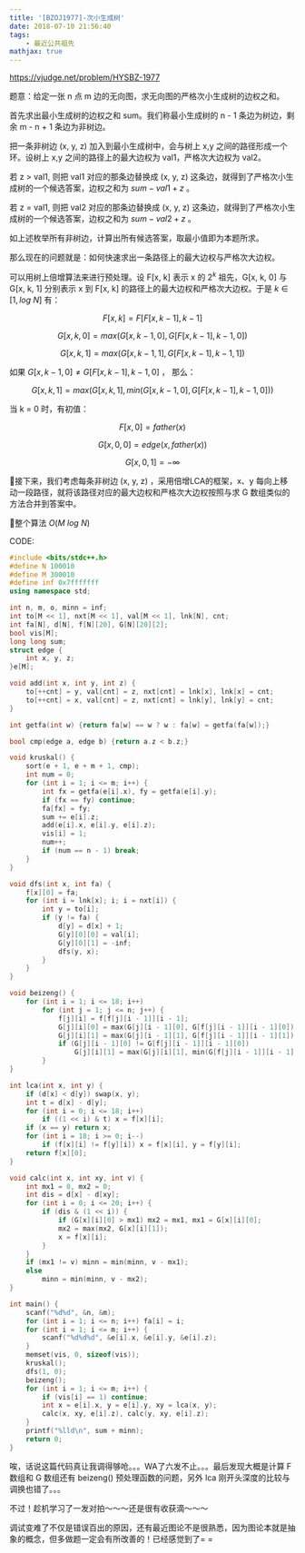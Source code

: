 ```yaml
---
title: '[BZOJ1977]-次小生成树'
date: 2018-07-10 21:56:40
tags: 
    - 最近公共祖先
mathjax: true
---
```


https://vjudge.net/problem/HYSBZ-1977

题意：给定一张 n 点 m 边的无向图，求无向图的严格次小生成树的边权之和。

首先求出最小生成树的边权之和 sum。我们称最小生成树的 n - 1 条边为树边，剩余 m - n + 1 条边为非树边。

把一条非树边 (x, y, z) 加入到最小生成树中，会与树上 x,y 之间的路径形成一个环。设树上 x,y 之间的路径上的最大边权为 val1，严格次大边权为 val2。

若 z > val1, 则把 val1 对应的那条边替换成 (x, y, z) 这条边，就得到了严格次小生成树的一个候选答案，边权之和为 $sum - val1 + z$ 。

若 z = val1, 则把 val2 对应的那条边替换成 (x, y, z) 这条边，就得到了严格次小生成树的一个候选答案，边权之和为 $sum - val2 + z$ 。

如上述枚举所有非树边，计算出所有候选答案，取最小值即为本题所求。

那么现在的问题就是：如何快速求出一条路径上的最大边权与严格次大边权。

可以用树上倍增算法来进行预处理。设 F[x, k] 表示 x 的 $2^k$ 祖先，G[x, k, 0] 与 G[x, k, 1] 分别表示 x 到 F[x, k] 的路径上的最大边权和严格次大边权。于是 $k \in [1, log\ N]$ 有：

$$F[x, k] = F[F[x, k - 1], k - 1]$$

$$G[x, k, 0] = max(G[x, k - 1, 0], G[F[x, k - 1], k - 1, 0])$$

$$G[x, k, 1] = max(G[x, k - 1, 1], G[F[x, k - 1], k - 1, 1])$$

如果 $G[x, k - 1, 0] \neq G[F[x, k - 1], k - 1, 0]$ ， 那么：

$$G[x, k, 1] = max(G[x, k, 1], min(G[x, k - 1, 0], G[F[x, k - 1], k - 1, 0]))$$

当 k = 0 时，有初值：

$$F[x, 0] = father(x)$$

$$G[x, 0, 0] = edge(x, father(x))$$

$$G[x, 0, 1] = -\infty$$

接下来，我们考虑每条非树边 (x, y, z) ，采用倍增LCA的框架，x、y 每向上移动一段路径，就将该路径对应的最大边权和严格次大边权按照与求 G 数组类似的方法合并到答案中。

整个算法 $O(M\ log\ N)$

CODE:
``` c++
#include <bits/stdc++.h>
#define N 100010
#define M 300010
#define inf 0x7fffffff
using namespace std;

int n, m, o, minn = inf;
int to[M << 1], nxt[M << 1], val[M << 1], lnk[N], cnt;
int fa[N], d[N], f[N][20], G[N][20][2];
bool vis[M];
long long sum;
struct edge {
    int x, y, z;
}e[M];

void add(int x, int y, int z) {
    to[++cnt] = y, val[cnt] = z, nxt[cnt] = lnk[x], lnk[x] = cnt;
    to[++cnt] = x, val[cnt] = z, nxt[cnt] = lnk[y], lnk[y] = cnt;
}

int getfa(int w) {return fa[w] == w ? w : fa[w] = getfa(fa[w]);}

bool cmp(edge a, edge b) {return a.z < b.z;}

void kruskal() {
    sort(e + 1, e + m + 1, cmp);
    int num = 0;
    for (int i = 1; i <= m; i++) {
        int fx = getfa(e[i].x), fy = getfa(e[i].y);
        if (fx == fy) continue;
        fa[fx] = fy;
        sum += e[i].z;
        add(e[i].x, e[i].y, e[i].z);
        vis[i] = 1;
        num++;
        if (num == n - 1) break;
    }
}

void dfs(int x, int fa) {
    f[x][0] = fa;
    for (int i = lnk[x]; i; i = nxt[i]) {
        int y = to[i];
        if (y != fa) {
            d[y] = d[x] + 1;
            G[y][0][0] = val[i];
            G[y][0][1] = -inf;
            dfs(y, x);
        }
    }
}

void beizeng() {
    for (int i = 1; i <= 18; i++)
        for (int j = 1; j <= n; j++) {
            f[j][i] = f[f[j][i - 1]][i - 1];
            G[j][i][0] = max(G[j][i - 1][0], G[f[j][i - 1]][i - 1][0]);
            G[j][i][1] = max(G[j][i - 1][1], G[f[j][i - 1]][i - 1][1]);
            if (G[j][i - 1][0] != G[f[j][i - 1]][i - 1][0])
                G[j][i][1] = max(G[j][i][1], min(G[f[j][i - 1]][i - 1][0], G[j][i - 1][0]));
        }
}

int lca(int x, int y) {
    if (d[x] < d[y]) swap(x, y);
    int t = d[x] - d[y];
    for (int i = 0; i <= 18; i++)
        if ((1 << i) & t) x = f[x][i];
    if (x == y) return x;
    for (int i = 18; i >= 0; i--)
        if (f[x][i] != f[y][i]) x = f[x][i], y = f[y][i];
    return f[x][0];
}

void calc(int x, int xy, int v) {
    int mx1 = 0, mx2 = 0;
    int dis = d[x] - d[xy];
    for (int i = 0; i <= 20; i++) {
        if (dis & (1 << i)) {
            if (G[x][i][0] > mx1) mx2 = mx1, mx1 = G[x][i][0];
            mx2 = max(mx2, G[x][i][1]);
            x = f[x][i];
        }
    }
    if (mx1 != v) minn = min(minn, v - mx1);
    else
        minn = min(minn, v - mx2);
}

int main() {
    scanf("%d%d", &n, &m);
    for (int i = 1; i <= n; i++) fa[i] = i;
    for (int i = 1; i <= m; i++) {
        scanf("%d%d%d", &e[i].x, &e[i].y, &e[i].z);
    }
    memset(vis, 0, sizeof(vis));
    kruskal();
    dfs(1, 0);
    beizeng();
    for (int i = 1; i <= m; i++) {
        if (vis[i] == 1) continue;
        int x = e[i].x, y = e[i].y, xy = lca(x, y);
        calc(x, xy, e[i].z), calc(y, xy, e[i].z);
    }
    printf("%lld\n", sum + minn);
    return 0;
}
```

唉，话说这篇代码真让我调得够呛。。。WA了六发不止。。。最后发现大概是计算 F 数组和 G 数组还有 beizeng() 预处理函数的问题，另外 lca 刚开头深度的比较与调换也错了。。。

不过！趁机学习了一发对拍～～～还是很有收获滴～～～

调试变难了不仅是错误百出的原因，还有最近图论不是很熟悉，因为图论本就是抽象的概念，但多做题一定会有所改善的！已经感觉到了= =